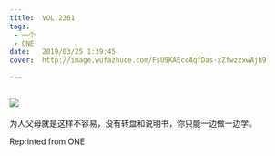 ```yaml
---
title:	VOL.2361
tags:
 - 一个
 - ONE
date:	2019/03/25 1:39:45
cover:	http://image.wufazhuce.com/FsU9KAEccAqfDas-xZfwzzxwAjh9

---
```

![](http://image.wufazhuce.com/FsU9KAEccAqfDas-xZfwzzxwAjh9)
---

为人父母就是这样不容易，没有转盘和说明书，你只能一边做一边学。
 
Reprinted from ONE
